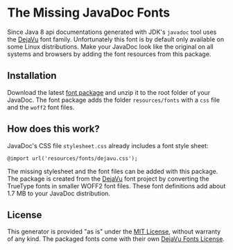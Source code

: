 # The Missing JavaDoc Fonts

Since Java 8 api documentations generated with JDK's `javadoc` tool uses the [DejaVu](https://dejavu-fonts.github.io/) font family. Unfortunately this font is by default only available on some Linux distributions. Make your JavaDoc look like the original on all systems and browsers by adding the font resources from this package.

## Installation

Download the latest [font package](https://github.com/marchof/the-missing-javadoc-font/releases/download/v1.0.0/javadoc-fonts.zip) and unzip it to the root folder of your JavaDoc. The font package adds the  folder `resources/fonts` with a `css` file and the `woff2` font files.
    
## How does this work?

JavaDoc's CSS file `stylesheet.css` already includes a font style sheet:

    @import url('resources/fonts/dejavu.css');

The missing stylesheet and the font files can be added with this package. The package is created from the [DejaVu](https://dejavu-fonts.github.io/) font project by converting the TrueType fonts in smaller WOFF2 font files. These font definitions add about 1.7 MB to your JavaDoc distribution.

## License

This generator is provided "as is" under the [MIT License](LICENSE.md), without warranty of any kind. The packaged fonts come with their own [DejaVu Fonts License](https://dejavu-fonts.github.io/License.html).
